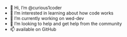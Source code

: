 - 👋 Hi, I’m @curious1coder 
- 👀 I’m interested in learning about how code works
- 🌱 I’m currently working on wed-dev
- 💞️ I’m looking to help and get help from the community
- 📫 available on GitHub 

<!---
curious1coder/curious1coder is a ✨ special ✨ repository because its `README.md` (this file) appears on your GitHub profile.
You can click the Preview link to take a look at your changes.
--->

